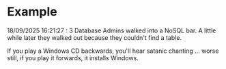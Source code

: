 # Example

<!-- replace-with-date starts -->
18/09/2025 16:21:27 : 3 Database Admins walked into a NoSQL bar. A little while later they walked out because they couldn't find a table.
<!-- replace-with-date ends -->

<!-- replace-with-joke starts -->
If you play a Windows CD backwards, you'll hear satanic chanting ... worse still, if you play it forwards, it installs Windows.
<!-- replace-with-joke ends -->
